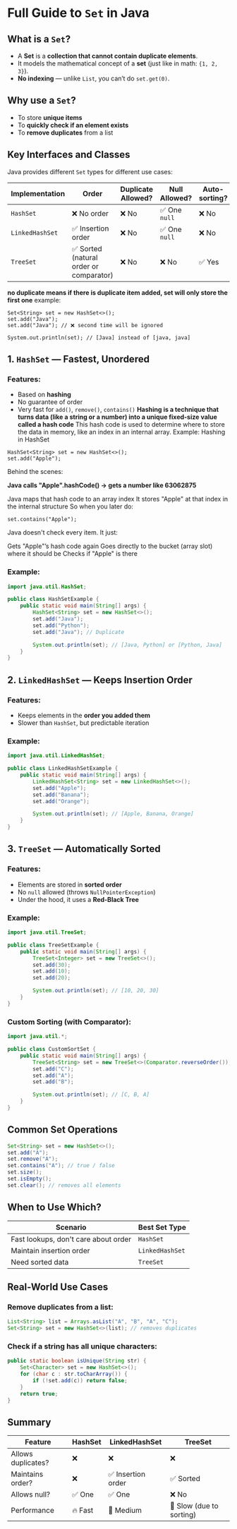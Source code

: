 # Full Guide to `Set` in Java

## What is a `Set`?

- A **Set** is a **collection that cannot contain duplicate elements**.
- It models the mathematical concept of a **set** (just like in math: `{1, 2, 3}`).
- **No indexing** — unlike `List`, you can’t do `set.get(0)`.

## Why use a `Set`?

- To store **unique items**
- To **quickly check if an element exists**
- To **remove duplicates** from a list

## Key Interfaces and Classes

Java provides different `Set` types for different use cases:

| Implementation | Order | Duplicate Allowed? | Null Allowed? | Auto-sorting? |
|----------------|-------|--------------------|---------------|---------------|
| `HashSet` | ❌ No order | ❌ No | ✅ One `null` | ❌ No |
| `LinkedHashSet` | ✅ Insertion order | ❌ No | ✅ One `null` | ❌ No |
| `TreeSet` | ✅ Sorted (natural order or comparator) | ❌ No | ❌ No | ✅ Yes |

**no duplicate means if there is duplicate item added, set will only store the first one**
example:
```
Set<String> set = new HashSet<>();
set.add("Java");
set.add("Java"); // ❌ second time will be ignored

System.out.println(set); // [Java] instead of [java, java]

```

## 1. `HashSet` — Fastest, Unordered

### Features:

- Based on **hashing**
- No guarantee of order
- Very fast for `add()`, `remove()`, `contains()`
  **Hashing is a technique that turns data (like a string or a number) into a unique fixed-size value called a hash code**
  This hash code is used to determine where to store the data in memory, like an index in an internal array.
  Example: Hashing in HashSet
```
HashSet<String> set = new HashSet<>();
set.add("Apple");
```
Behind the scenes:

**Java calls "Apple".hashCode() → gets a number like 63062875**
  
  Java maps that hash code to an array index
  It stores "Apple" at that index in the internal structure
  So when you later do:
```
set.contains("Apple");
```
Java doesn't check every item. It just:

  Gets "Apple"’s hash code again
  Goes directly to the bucket (array slot) where it should be
  Checks if "Apple" is there


### Example:

```java
import java.util.HashSet;

public class HashSetExample {
    public static void main(String[] args) {
        HashSet<String> set = new HashSet<>();
        set.add("Java");
        set.add("Python");
        set.add("Java"); // Duplicate

        System.out.println(set); // [Java, Python] or [Python, Java]
    }
}
```

## 2. `LinkedHashSet` — Keeps Insertion Order

### Features:

- Keeps elements in the **order you added them**
- Slower than `HashSet`, but predictable iteration

### Example:

```java
import java.util.LinkedHashSet;

public class LinkedHashSetExample {
    public static void main(String[] args) {
        LinkedHashSet<String> set = new LinkedHashSet<>();
        set.add("Apple");
        set.add("Banana");
        set.add("Orange");

        System.out.println(set); // [Apple, Banana, Orange]
    }
}
```

## 3. `TreeSet` — Automatically Sorted

### Features:

- Elements are stored in **sorted order**
- No `null` allowed (throws `NullPointerException`)
- Under the hood, it uses a **Red-Black Tree**

### Example:

```java
import java.util.TreeSet;

public class TreeSetExample {
    public static void main(String[] args) {
        TreeSet<Integer> set = new TreeSet<>();
        set.add(30);
        set.add(10);
        set.add(20);

        System.out.println(set); // [10, 20, 30]
    }
}
```

### Custom Sorting (with Comparator):

```java
import java.util.*;

public class CustomSortSet {
    public static void main(String[] args) {
        TreeSet<String> set = new TreeSet<>(Comparator.reverseOrder());
        set.add("C");
        set.add("A");
        set.add("B");

        System.out.println(set); // [C, B, A]
    }
}
```

## Common Set Operations

```java
Set<String> set = new HashSet<>();
set.add("A");
set.remove("A");
set.contains("A"); // true / false
set.size();
set.isEmpty();
set.clear(); // removes all elements
```

## When to Use Which?

| Scenario | Best Set Type |
|----------|----------------|
| Fast lookups, don't care about order | `HashSet` |
| Maintain insertion order | `LinkedHashSet` |
| Need sorted data | `TreeSet` |

## Real-World Use Cases

### Remove duplicates from a list:

```java
List<String> list = Arrays.asList("A", "B", "A", "C");
Set<String> set = new HashSet<>(list); // removes duplicates
```

### Check if a string has all unique characters:

```java
public static boolean isUnique(String str) {
    Set<Character> set = new HashSet<>();
    for (char c : str.toCharArray()) {
        if (!set.add(c)) return false;
    }
    return true;
}
```

## Summary

| Feature | HashSet | LinkedHashSet | TreeSet |
|--------|---------|---------------|---------|
| Allows duplicates? | ❌ | ❌ | ❌ |
| Maintains order? | ❌ | ✅ Insertion order | ✅ Sorted |
| Allows null? | ✅ One | ✅ One | ❌ No |
| Performance | 🔥 Fast | 🐢 Medium | 🐢 Slow (due to sorting) |
